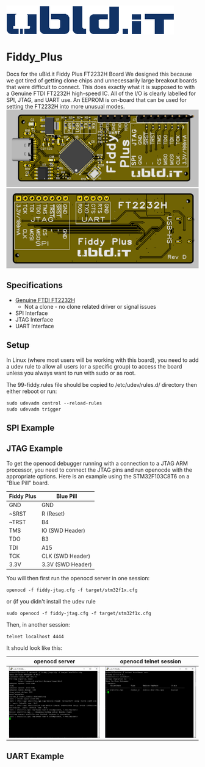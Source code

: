 [![uBld Electronics, LLC Logo](/images/ublditlogo_color_blue.png)](https://ubld.it)

# Fiddy_Plus
Docs for the uBld.it Fiddy Plus FT2232H Board
We designed this because we got tired of getting clone chips and unnecessarily large breakout boards that were difficult to connect.  This does exactly what it is supposed to with a Genuine FTDI FT2232H high-speed IC.  All of the I/O is clearly labelled for SPI, JTAG, and UART use.  An EEPROM is on-board that can be used for setting the FT2232H into more unusual modes.
![Fiddy Plus Front Side](/Docs/Fiddy_Plus_Render_Front_RevD.png)
![Fiddy Plus Back Side](/Docs/Fiddy_Plus_Render_Back_RevD.png)

## Specifications
* [Genuine FTDI FT2232H](http://www.ftdichip.com/Support/Documents/DataSheets/ICs/DS_FT2232H.pdf)
  * Not a clone - no clone related driver or signal issues
* SPI Interface
* JTAG Interface
* UART Interface

## Setup
In Linux (where most users will be working with this board), you need to add a udev rule to allow all users (or a specific group) to access the board unless you always want to run with sudo or as root.

The 99-fiddy.rules file should be copied to /etc/udev/rules.d/ directory then either reboot or run:
~~~
sudo udevadm control --reload-rules
sudo udevadm trigger
~~~

## SPI Example

## JTAG Example

To get the openocd debugger running with a connection to a JTAG ARM processor, you need to connect the JTAG pins and run openocde with the appropriate options.  Here is an example using the STM32F103C8T6 on a "Blue Pill" board.

| Fiddy Plus  | Blue Pill   |
| ----------- | ----------- |
| GND         | GND         |
| ~SRST       | R (Reset)   |
| ~TRST       | B4          |
| TMS         | IO (SWD Header) |
| TDO         | B3          |
| TDI         | A15         |
| TCK         | CLK (SWD Header) |
| 3.3V        | 3.3V (SWD Header) |

You will then first run the openocd server in one session:
~~~
openocd -f fiddy-jtag.cfg -f target/stm32f1x.cfg
~~~
or (if you didn't install the udev rule 
~~~
sudo openocd -f fiddy-jtag.cfg -f target/stm32f1x.cfg
~~~

Then, in another session:
~~~
telnet localhost 4444 
~~~

It should look like this:

| openocd server | openocd telnet session |
|----------------|------------------------|
| ![openocd server screenshot](/images/fiddy_plus_blue_pill_jtag_openocd_screenshot.png) |![openocd telnet session screenshot](/images/fiddy_plus_blue_pill_jtag_openocd_screenshot2.png) 

## UART Example
